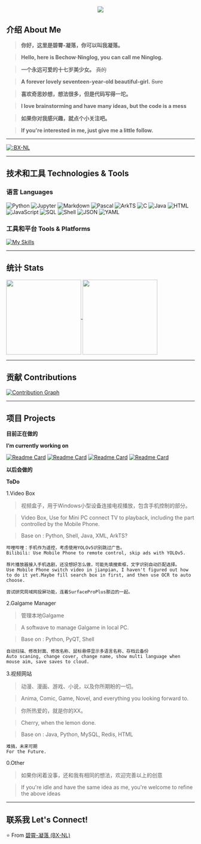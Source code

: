 <h1 align="center"> 
    <a href="https://git.io/typing-svg">
        <img src="https://readme-typing-svg.demolab.com/?lines=你好，我是凝落。;Hello,+I+am+Ninglog.&height=75&size=30&color=66CCFF&center=true&pause=1000">
    </a>
</h1>

## 介绍 About Me

>**你好，这里是碧霄-凝落，你可以叫我凝落。**

>**Hello, here is Bechow·Ninglog, you can call me Ninglog.**

>**一个永远可爱的十七岁美少女。** ~~真的~~

>**A forever lovely seventeen-year-old beautiful-girl.** ~~Sure~~

>**喜欢奇思妙想，想法很多，但是代码写得一坨。**

>**I love brainstorming and have many ideas, but the code is a mess**

>**如果你对我感兴趣，就点个小关注吧。**

>**If you're interested in me, just give me a little follow.**

---

[![:BX-NL](https://count.getloli.com/get/@:BX-NL?theme=random?align=center)](https://count.getloli.com)

---

## 技术和工具 Technologies & Tools

### 语言 Languages

![Python](https://img.shields.io/badge/-Python-3776AB?style=flat&logo=python&logoColor=white)
![Jupyter](https://img.shields.io/badge/-Jupyter-F37626?style=flat&logo=jupyter&logoColor=white)
![Markdown](https://img.shields.io/badge/-Markdown-000000?style=flat&logo=markdown&logoColor=white)
![Pascal](https://img.shields.io/badge/-Pascal-E3E3E3?style=flat&logo=pascal&logoColor=black)
![ArkTS](https://img.shields.io/badge/-ArkTS-3178C6?style=flat&logo=typescript&logoColor=white)
![C](https://img.shields.io/badge/-C-A8B9CC?style=flat&logo=c&logoColor=white)
![Java](https://img.shields.io/badge/-Java-007396?style=flat&logo=java&logoColor=white)
![HTML](https://img.shields.io/badge/-HTML-E34F26?style=flat&logo=html5&logoColor=white)
![JavaScript](https://img.shields.io/badge/-JavaScript-F7DF1E?style=flat&logo=javascript&logoColor=black)
![SQL](https://img.shields.io/badge/-SQL-4479A1?style=flat&logo=mysql&logoColor=white)
![Shell](https://img.shields.io/badge/-Shell-4EAA25?style=flat&logo=gnu-bash&logoColor=white)
![JSON](https://img.shields.io/badge/-JSON-000000?style=flat&logo=json&logoColor=white)
![YAML](https://img.shields.io/badge/-YAML-CB171E?style=flat&logo=yaml&logoColor=white)

### 工具和平台 Tools & Platforms

[![My Skills](https://skillicons.dev/icons?i=anaconda,linux,git,vim,vscode,powershell,docker,photoshop,blender&theme=light)](https://skillicons.dev)

---

## 统计 Stats

<a href="https://github.com/BX-NL">
  <img height=200 align="center" src="https://github-readme-stats.vercel.app/api?username=BX-NL&theme=transparent&title_color=66CCFF&border_radius=25&show_icons=true&include_all_commits=true&number_format=long&rank_icon=github" />
</a>
<a href="https://github.com/BX-NL">
  <img height=200 align="center" src="https://github-readme-stats.vercel.app/api/top-langs/?username=BX-NL&theme=transparent&title_color=66CCFF&border_radius=25&layout=donut&langs_count=10&size_weight=0.5&count_weight=0.5" />
</a>

---

## 贡献 Contributions

[![Contribution Graph](https://github-readme-activity-graph.vercel.app/graph?username=BX-NL&bg_color=FFFFFF&color=66CCFF&line=39C5BB&point=FFC0C0&hide_border=true&area=true)](https://github.com/Ashutosh00710/github-readme-activity-graph)


---

## 项目 Projects

**目前正在做的**

**I’m currently working on**

[![Readme Card](https://github-readme-stats.vercel.app/api/pin/?username=BX-NL&repo=BX-NL)](https://github.com/BX-NL/BX-NL)
[![Readme Card](https://github-readme-stats.vercel.app/api/pin/?username=BX-NL&repo=AI-Intelligent-Assistant)](https://github.com/BX-NL/AI-Intelligent-Assistant)
[![Readme Card](https://github-readme-stats.vercel.app/api/pin/?username=BX-NL&repo=SurfaceProPlus)](https://github.com/BX-NL/SurfaceProPlus)
[![Readme Card](https://github-readme-stats.vercel.app/api/pin/?username=BX-NL&repo=TouchGamepad)](https://github.com/BX-NL/TouchGamepad)

**以后会做的**

**ToDo**

1.Video Box

>视频盒子，用于Windows小型设备连接电视播放，包含手机控制的部分。

>Video Box, Use for Mini PC connect TV to playback, including the part controlled by the Mobile Phone.

>Base on : Python, Shell, Java, XML, ArkTS?

    哔哩哔哩：手机作为遥控，考虑使用YOLOv5识别跳过广告。
    Bilibili: Use Mobile Phone to remote control, skip ads with YOLOv5.

    荐片播放器接入手机选剧，还没想好怎么做，可能先填搜索框，文字识别自动匹配选择。
    Use Mobile Phone switch video in jianpian, I haven't figured out how to do it yet.Maybe fill search box in first, and then use OCR to auto choose.

    尝试研究局域网投屏功能，连着SurfaceProPlus那边的一起。

2.Galgame Manager

>管理本地Galgame

>A softwave to manage Galgame in local PC.

>Base on : Python, PyQT, Shell

    自动扫描、修改封面、修改名称、鼠标悬停显示多语言名称、存档云备份
    Auto scaning, change cover, change name, show multi language when mouse aim, save saves to cloud.

3.视频网站

>动漫、漫画、游戏、小说，以及你所期盼的一切。

>Anima, Comic, Game, Novel, and everything you looking forward to.

>你所热爱的，就是你的XX。

>Cherry, when the lemon done.

>Base on : Java, Python, MySQL, Redis, HTML

    难搞，未来可期
    For the Future.

0.Other

>如果你闲着没事，还和我有相同的想法，欢迎完善以上的创意

>If you're idle and have the same idea as me, you're welcome to refine the above ideas

---

## 联系我 Let's Connect!

⭐️ From [碧霄-凝落 (BX-NL)](https://github.com/BX-NL)